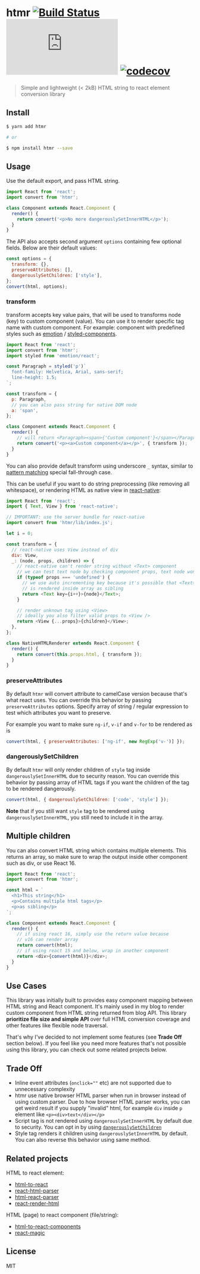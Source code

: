 # htmr [![Build Status](https://travis-ci.org/pveyes/htmr.svg?branch=master)](https://travis-ci.org/pveyes/htmr) [![bundle size](http://img.badgesize.io/https://unpkg.com/htmr/lib/htmr.min.js?compression=gzip)](https://unpkg.com/htmr/lib/htmr.min.js) [![codecov](https://codecov.io/gh/pveyes/htmr/branch/master/graph/badge.svg)](https://codecov.io/gh/pveyes/htmr)

> Simple and lightweight (< 2kB) HTML string to react element conversion library

## Install

```sh
$ yarn add htmr

# or

$ npm install htmr --save
```

## Usage

Use the default export, and pass HTML string.

```js
import React from 'react';
import convert from 'htmr';

class Component extends React.Component {
  render() {
    return convert('<p>No more dangerouslySetInnerHTML</p>');
  }
}
```

The API also accepts second argument `options` containing few optional fields. Below are their default values:

```js
const options = {
  transform: {},
  preserveAttributes: [],
  dangerouslySetChildren: ['style'],
};
convert(html, options);
```

### transform

transform accepts key value pairs, that will be used to transforms node (key) to custom component (value). You can use it to render specific tag name with custom component. For example: component with
predefined styles such as [emotion](https://github.com/tkh44/emotion) /
[styled-components](https://github.com/styled-components/styled-components).

```js
import React from 'react';
import convert from 'htmr';
import styled from 'emotion/react';

const Paragraph = styled('p')`
  font-family: Helvetica, Arial, sans-serif;
  line-height: 1.5;
`;

const transform = {
  p: Paragraph,
  // you can also pass string for native DOM node
  a: 'span',
};

class Component extends React.Component {
  render() {
    // will return <Paragraph><span>{'Custom component'}</span></Paragraph>
    return convert('<p><a>Custom component</a></p>', { transform });
  }
}
```

You can also provide default transform using underscore `_` syntax, similar to [pattern matching](https://reasonml.github.io/docs/en/pattern-matching.html) special fall-through case.

This can be useful if you want to do string preprocessing (like removing all whitespace), or rendering HTML as native view in [react-native](https://github.com/facebook/react-native):

```js
import React from 'react';
import { Text, View } from 'react-native';

// IMPORTANT: use the server bundle for react-native
import convert from 'htmr/lib/index.js';

let i = 0;

const transform = {
  // react-native uses View instead of div
  div: View,
  _: (node, props, children) => {
    // react-native can't render string without <Text> component
    // we can test text node by checking component props, text node won't have them
    if (typeof props === 'undefined') {
      // we use auto incrementing key because it's possible that <Text>
      // is rendered inside array as sibling
      return <Text key={i++}>{node}</Text>;
    }

    // render unknown tag using <View>
    // ideally you also filter valid props to <View />
    return <View {...props}>{children}</View>;
  },
};

class NativeHTMLRenderer extends React.Component {
  render() {
    return convert(this.props.html, { transform });
  }
}
```

### preserveAttributes

By default `htmr` will convert attribute to camelCase version because that's what react uses. You can override this behavior by passing `preserveAttributes` options. Specify array of string / regular expression to test which attributes you want to preserve.

For example you want to make sure `ng-if`, `v-if` and `v-for` to be rendered as is

```js
convert(html, { preserveAttributes: ['ng-if', new RegExp('v-')] });
```

### dangerouslySetChildren

By default `htmr` will only render children of `style` tag inside `dangerouslySetInnerHTML` due to security reason. You can override this behavior by passing array of HTML tags if you want the children of the tag to be rendered dangerously.

```js
convert(html, { dangerouslySetChildren: ['code', 'style'] });
```

**Note** that if you still want `style` tag to be rendered using `dangerouslySetInnerHTML`, you still need to include it in the array.

## Multiple children

You can also convert HTML string which contains multiple elements. This returns
an array, so make sure to wrap the output inside other component such as div, or
use React 16.

```js
import React from 'react';
import convert from 'htmr';

const html = `
  <h1>This string</h1>
  <p>Contains multiple html tags</p>
  <p>as sibling</p>
`;

class Component extends React.Component {
  render() {
    // if using react 16, simply use the return value because
    // v16 can render array
    return convert(html);
    // if using react 15 and below, wrap in another component
    return <div>{convert(html)}</div>;
  }
}
```

## Use Cases

This library was initially built to provides easy component mapping between HTML
string and React component. It's mainly used in my blog to render custom
component from HTML string returned from blog API. This library **prioritize
file size and simple API** over full HTML conversion coverage and other features
like flexible node traversal.

That's why I've decided to not implement some features (see **Trade Off**
section below). If you feel like you need more features that's not possible
using this library, you can check out some related projects below.

## Trade Off

* Inline event attributes (`onclick=""` etc) are not supported due to unnecessary complexity
* htmr use native browser HTML parser when run in browser instead of using custom parser. Due to how browser HTML parser works, you can get weird result if you supply "invalid" html, for example `div` inside `p` element like `<p><div>text</div></p>`
* Script tag is not rendered using `dangerouslySetInnerHTML` by default due to security. You can opt in by using [`dangerouslySetChildren`](#dangerouslysetchildren)
* Style tag renders it children using `dangerouslySetInnerHTML` by default. You can also reverse this behavior using same method.

## Related projects

HTML to react element:

* [html-to-react](https://github.com/aknuds1/html-to-react)
* [react-html-parser](https://github.com/wrakky/react-html-parser)
* [html-react-parser](https://github.com/remarkablemark/html-react-parser)
* [react-render-html](https://github.com/noraesae/react-render-html)

HTML (page) to react component (file/string):

* [html-to-react-components](https://github.com/roman01la/html-to-react-components)
* [react-magic](https://github.com/reactjs/react-magic)

## License

MIT

